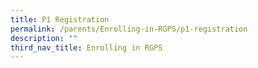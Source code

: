 ```yaml
---
title: P1 Registration
permalink: /parents/Enrolling-in-RGPS/p1-registration
description: ""
third_nav_title: Enrolling in RGPS
---
```

